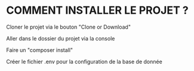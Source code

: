 # COMMENT INSTALLER LE PROJET ?

Cloner le projet via le bouton "Clone or Download"

Aller dans le dossier du projet via la console

Faire un "composer install"

Créer le fichier .env pour la configuration de la base de donnée